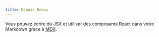 ```yaml
---
title: Depuis Redux
---
```


Vous pouvez écrire du JSX et utiliser des composants React dans votre Markdown grace à [MDX](https://mdxjs.com/).
